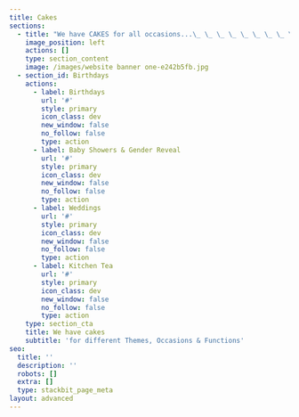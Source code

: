 ```yaml
---
title: Cakes
sections:
  - title: "We have CAKES for all occasions...\_ \_ \_ \_ \_ \_ \_ \_ \_ \_ \_ \_ \_ \_ \_ \_ \_ \_ \_ \_ \_ \_ \_ \_ \_ \_ \_ \_ \_ \_ \_ \_ \_ \_ \_ \_ \_ \_ \_ \_ \_ \_ \_ \_ \_ \_ \_ \_ \_ \_ \_ \_ \_ \_ \_ \_ Please pick a category"
    image_position: left
    actions: []
    type: section_content
    image: /images/website banner one-e242b5fb.jpg
  - section_id: Birthdays
    actions:
      - label: Birthdays
        url: '#'
        style: primary
        icon_class: dev
        new_window: false
        no_follow: false
        type: action
      - label: Baby Showers & Gender Reveal
        url: '#'
        style: primary
        icon_class: dev
        new_window: false
        no_follow: false
        type: action
      - label: Weddings
        url: '#'
        style: primary
        icon_class: dev
        new_window: false
        no_follow: false
        type: action
      - label: Kitchen Tea
        url: '#'
        style: primary
        icon_class: dev
        new_window: false
        no_follow: false
        type: action
    type: section_cta
    title: We have cakes
    subtitle: 'for different Themes, Occasions & Functions'
seo:
  title: ''
  description: ''
  robots: []
  extra: []
  type: stackbit_page_meta
layout: advanced
---
```

